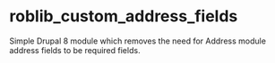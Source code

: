 # roblib_custom_address_fields
Simple Drupal 8 module which removes the need for Address module address fields to be required fields.
